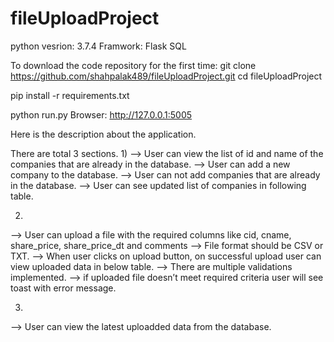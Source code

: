 # fileUploadProject

<!-- Prerequisites: -->
python vesrion: 3.7.4
Framwork: Flask
SQL

<!-- Getting started: -->
To download the code repository for the first time:
git clone https://github.com/shahpalak489/fileUploadProject.git
cd fileUploadProject

pip install -r requirements.txt

<!-- To run the development environment: -->
python run.py
Browser: http://127.0.0.1:5005

<!-- Description -->
Here is the description about the application.

There are total 3 sections.
1)
--> User can view the list of id and name of the companies that are already in the database.
--> User can add a new company to the database.
--> User can not add companies that are already in the database.
--> User can see updated list of companies in following table. 

2)
--> User can upload a file with the required columns like cid, cname, share_price, share_price_dt and comments 
--> File format should be CSV or TXT.
--> When user clicks on upload button, on successful upload user can view uploaded data in below table. 
--> There are multiple validations implemented.
--> if uploaded file doesn’t meet required criteria user will see toast with error message.

3)
--> User can view the latest uploadded data from the database.
